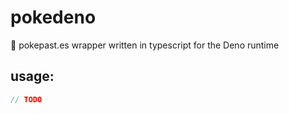 # pokedeno
🐉 pokepast.es wrapper written in typescript for the Deno runtime

## usage:
```ts
// TODO
```
